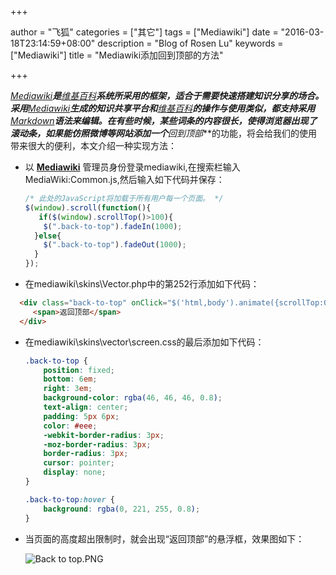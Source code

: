 +++

author = "飞狐"
categories = ["其它"]
tags = ["Mediawiki"]
date = "2016-03-18T23:14:59+08:00"
description = "Blog of Rosen Lu"
keywords = ["Mediawiki"]
title = "Mediawiki添加回到顶部的方法"

+++

**[Mediawiki](https://www.mediawiki.org/wiki/MediaWiki)**是**[维基百科](https://www.wikipedia.org/)**系统所采用的框架，适合于需要快速搭建知识分享的场合。采用**[Mediawiki](https://www.mediawiki.org/wiki/MediaWiki)**生成的知识共享平台和**[维基百科](https://www.wikipedia.org/)**的操作与使用类似，都支持采用**[Markdown](https://zh.wikipedia.org/zh-cn/Markdown)**语法来编辑。在有些时候，某些词条的内容很长，使得浏览器出现了滚动条，如果能仿照微博等网站添加一个***回到顶部***的功能，将会给我们的使用带来很大的便利，本文介绍一种实现方法：

<!--more-->

* 以 **[Mediawiki](https://www.mediawiki.org/wiki/MediaWiki)** 管理员身份登录mediawiki,在搜索栏输入MediaWiki:Common.js,然后输入如下代码并保存：

    ``` javascript
    /* 此处的JavaScript将加载于所有用户每一个页面。 */
    $(window).scroll(function(){
       if($(window).scrollTop()>100){
        $(".back-to-top").fadeIn(1000);
      }else{
        $(".back-to-top").fadeOut(1000);
      }
    });
    ```
* 在mediawiki\skins\Vector.php中的第252行添加如下代码：
``` html
  <div class="back-to-top" onClick="$('html,body').animate({scrollTop:0},500);">
     <span>返回顶部</span>
  </div>
```
* 在mediawiki\skins\vector\screen.css的最后添加如下代码：

    ```css
    .back-to-top {
        position: fixed;
        bottom: 6em;
        right: 3em;
        background-color: rgba(46, 46, 46, 0.8);
        text-align: center;
        padding: 5px 6px;
        color: #eee;
        -webkit-border-radius: 3px;
        -moz-border-radius: 3px;
        border-radius: 3px;
        cursor: pointer;
        display: none;
    }

    .back-to-top:hover {
        background: rgba(0, 221, 255, 0.8);
    }
    ```

* 当页面的高度超出限制时，就会出现“返回顶部”的悬浮框，效果图如下：  

    ![Back to top.PNG](https://ooo.0o0.ooo/2016/03/18/56ec1de1a77ac.png "返回顶部示例图片")